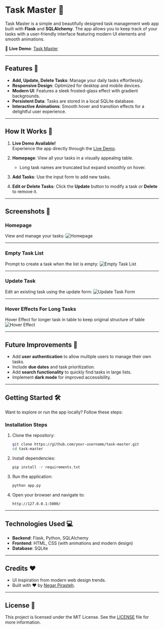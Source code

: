 # Task Master 📝

Task Master is a simple and beautifully designed task management web app built with **Flask** and **SQLAlchemy**. The app allows you to keep track of your tasks with a user-friendly interface featuring modern UI elements and smooth animations.

🔗 **Live Demo**: [Task Master](https://task-master-tklj.onrender.com/)

---

## Features 🚀

- **Add, Update, Delete Tasks**: Manage your daily tasks effortlessly.
- **Responsive Design**: Optimized for desktop and mobile devices.
- **Modern UI**: Features a sleek frosted-glass effect with gradient backgrounds.
- **Persistent Data**: Tasks are stored in a local SQLite database.
- **Interactive Animations**: Smooth hover and transition effects for a delightful user experience.

---

## How It Works 🔧
1. **Live Demo Available!**  
   Experience the app directly through the [Live Demo](https://task-master-tklj.onrender.com/).

2. **Homepage**: View all your tasks in a visually appealing table. 
   - Long task names are truncated but expand smoothly on hover.
3. **Add Tasks**: Use the input form to add new tasks.
4. **Edit or Delete Tasks**: Click the **Update** button to modify a task or **Delete** to remove it.

---

## Screenshots 📸

### Homepage
View and manage your tasks:
![Homepage](screenshots/homepage.png)

---

### Empty Task List
Prompt to create a task when the list is empty:
![Empty Task List](screenshots/empty-task-list.png)

---

### Update Task
Edit an existing task using the update form:
![Update Task Form](screenshots/update.png)

---

### Hover Effects For Long Tasks
Hover Effect for longer task in table to keep original structure of table
![Hover Effect](screenshots/longtasks.png)

---

## Future Improvements 🌟

- Add **user authentication** to allow multiple users to manage their own tasks.
- Include **due dates** and task prioritization.
- Add **search functionality** to quickly find tasks in large lists.
- Implement **dark mode** for improved accessibility.

---

## Getting Started 🛠️
Want to explore or run the app locally? Follow these steps:

### Installation Steps
1. Clone the repository:
   ```bash
   git clone https://github.com/your-username/task-master.git
   cd task-master
   ```

2. Install dependencies:
   ```bash
   pip install -r requirements.txt
   ```

3. Run the application:
   ```bash
   python app.py
   ```

4. Open your browser and navigate to:
   ```
   http://127.0.0.1:5000/
   ```

---

## Technologies Used 💻

- **Backend**: Flask, Python, SQLAlchemy
- **Frontend**: HTML, CSS (with animations and modern design)
- **Database**: SQLite

---

## Credits ❤️

- UI inspiration from modern web design trends.
- Built with ❤️ by [Negar Pirasteh](https://github.com/negarprh).

---

## License 📜

This project is licensed under the MIT License. See the [LICENSE](LICENSE) file for more information.
